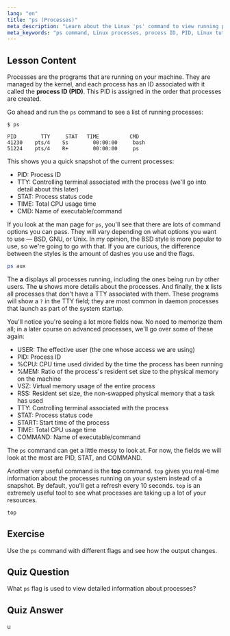 ```yaml
---
lang: "en"
title: "ps (Processes)"
meta_description: "Learn about the Linux 'ps' command to view running processes and understand process IDs (PIDs). Get a beginner's guide to process management."
meta_keywords: "ps command, Linux processes, process ID, PID, Linux tutorial, beginner, guide, top command"
---
```


## Lesson Content

Processes are the programs that are running on your machine. They are managed by the kernel, and each process has an ID associated with it called the **process ID (PID)**. This PID is assigned in the order that processes are created.

Go ahead and run the `ps` command to see a list of running processes:

```plaintext
$ ps

PID        TTY     STAT   TIME          CMD
41230    pts/4    Ss        00:00:00     bash
51224    pts/4    R+        00:00:00     ps
```

This shows you a quick snapshot of the current processes:

- PID: Process ID
- TTY: Controlling terminal associated with the process (we'll go into detail about this later)
- STAT: Process status code
- TIME: Total CPU usage time
- CMD: Name of executable/command

If you look at the man page for `ps`, you'll see that there are lots of command options you can pass. They will vary depending on what options you want to use — BSD, GNU, or Unix. In my opinion, the BSD style is more popular to use, so we're going to go with that. If you are curious, the difference between the styles is the amount of dashes you use and the flags.

```bash
ps aux
```

The **a** displays all processes running, including the ones being run by other users. The **u** shows more details about the processes. And finally, the **x** lists all processes that don't have a TTY associated with them. These programs will show a `?` in the TTY field; they are most common in daemon processes that launch as part of the system startup.

You'll notice you're seeing a lot more fields now. No need to memorize them all; in a later course on advanced processes, we'll go over some of these again:

- USER: The effective user (the one whose access we are using)
- PID: Process ID
- %CPU: CPU time used divided by the time the process has been running
- %MEM: Ratio of the process's resident set size to the physical memory on the machine
- VSZ: Virtual memory usage of the entire process
- RSS: Resident set size, the non-swapped physical memory that a task has used
- TTY: Controlling terminal associated with the process
- STAT: Process status code
- START: Start time of the process
- TIME: Total CPU usage time
- COMMAND: Name of executable/command

The `ps` command can get a little messy to look at. For now, the fields we will look at the most are PID, STAT, and COMMAND.

Another very useful command is the **top** command. `top` gives you real-time information about the processes running on your system instead of a snapshot. By default, you'll get a refresh every 10 seconds. `top` is an extremely useful tool to see what processes are taking up a lot of your resources.

```bash
top
```

## Exercise

Use the `ps` command with different flags and see how the output changes.

## Quiz Question

What `ps` flag is used to view detailed information about processes?

## Quiz Answer

u

